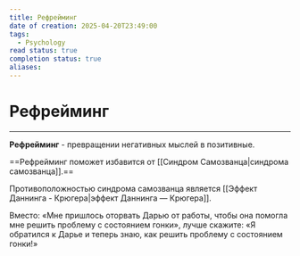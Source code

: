 ```yaml
---
title: Рефрейминг
date of creation: 2025-04-20T23:49:00
tags:
  - Psychology
read status: true
completion status: true
aliases:
---
```

# Рефрейминг
---

**Рефрейминг** - превращении негативных мыслей в позитивные.

==Рефрейминг поможет избавится от [[Синдром Самозванца|синдрома самозванца]].==

Противоположностью синдрома самозванца является [[Эффект Даннинга - Крюгера|эффект Даннинга — Крюгера]].

Вместо: «Мне пришлось оторвать Дарью от работы, чтобы она помогла мне решить проблему с состоянием гонки», лучше скажите: «Я обратился к Дарье и теперь знаю, как решить проблему с состоянием гонки!»
